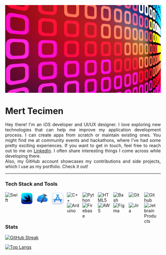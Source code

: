 
<img src="Background/Big Sur Squares.png" alt="Background" style="height:50%;">

# Mert Tecimen

<div style="text-align: justify;">
Hey there! I'm an iOS developer and UI/UX designer. I love exploring new technologies that can help me improve my application development process. I can create apps from scratch or maintain existing ones. You might find me at community events and hackathons, where I've had some pretty exciting experiences. If you want to get in touch, feel free to reach out to me on <a href="https://www.linkedin.com/in/mmt-2000">LinkedIn</a>. I often share interesting things I come across while developing there.
<br/>
Also, my GitHub account showcases my contributions and side projects, which I use as my portfolio. Check it out!
</div>

---

### Tech Stack and Tools

<img align="left" alt="Swift" width="40px" style="padding-right:10px;" src="https://cdn.jsdelivr.net/gh/devicons/devicon/icons/swift/swift-original.svg"/>

<img align="left" alt="SwiftUI" width="40px" style="padding-right:10px;" src="Icons/SwiftUI.png"/>

<img align="left" alt="Xcode Cloud" width="40px" style="padding-right:10px;" src="Icons/XCC.png"/>

<img align="left" alt="App Store Connect" width="40px" style="padding-right:10px;" src="Icons/ASC.png"/>

<img align="left" alt="C++" width="40px" style="padding-right:10px;" src="https://cdn.jsdelivr.net/gh/devicons/devicon/icons/cplusplus/cplusplus-plain.svg"/>

<img align="left" alt="Python" width="40px" style="padding-right:10px;" src="https://cdn.jsdelivr.net/gh/devicons/devicon/icons/python/python-original.svg"/>

<img align="left" alt="HTML5" width="40px" style="padding-right:10px;" src="https://cdn.jsdelivr.net/gh/devicons/devicon/icons/html5/html5-plain.svg"/>

<img align="left" alt="Bash" width="40px" style="padding-right:10px;" src="https://cdn.jsdelivr.net/gh/devicons/devicon/icons/bash/bash-plain.svg"/>

<img align="left" alt="Git" width="40px" style="padding-right:10px;" src="https://cdn.jsdelivr.net/gh/devicons/devicon/icons/git/git-original.svg"/>

<img align="left" alt="Github" width="40px" style="padding-right:10px;" src="https://cdn.jsdelivr.net/gh/devicons/devicon/icons/github/github-original.svg"/>

<img align="left" alt="Arduino" width="40px" style="padding-right:10px;" src="https://cdn.jsdelivr.net/gh/devicons/devicon/icons/arduino/arduino-original.svg"/>

<img align="left" alt="Firebase" width="40px" style="padding-right:10px;" src="https://cdn.jsdelivr.net/gh/devicons/devicon/icons/firebase/firebase-plain.svg"/>

<img align="left" alt="AWS" width="40px" style="padding-right:10px;" src="https://cdn.jsdelivr.net/gh/devicons/devicon/icons/amazonwebservices/amazonwebservices-original.svg"/>

<img align="left" alt="Figma" width="40px" style="padding-right:10px;" src="https://cdn.jsdelivr.net/gh/devicons/devicon/icons/figma/figma-original.svg"/>

<img align="left" alt="Jira" width="40px" style="padding-right:10px;" src="https://cdn.jsdelivr.net/gh/devicons/devicon/icons/jira/jira-original.svg"/>

<img align="left" alt="Jetbrain Products" width="40px" style="padding-right:10px;" src="https://cdn.jsdelivr.net/gh/devicons/devicon/icons/jetbrains/jetbrains-original.svg"/>

<br/>

#

### Stats

[![GitHub Streak](http://github-readme-streak-stats.herokuapp.com?user=Intout&theme=dark&background=000000)](https://git.io/streak-stats)

[![Top Langs](https://github-readme-stats.vercel.app/api/top-langs/?username=Intout)](https://github.com/anuraghazra/github-readme-stats)

